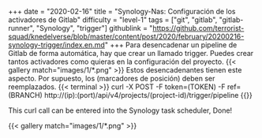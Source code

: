 +++
date = "2020-02-16"
title = "Synology-Nas: Configuración de los activadores de Gitlab"
difficulty = "level-1"
tags = ["git", "gitlab", "gitlab-runner", "Synology", "trigger"]
githublink = "https://github.com/terrorist-squad/knedelverse/blob/master/content/post/2020/february/20200216-synology-trigger/index.en.md"
+++
Para desencadenar un pipeline de Gitlab de forma automática, hay que crear un llamado trigger. Puedes crear tantos activadores como quieras en la configuración del proyecto.
{{< gallery match="images/1/*.png" >}}
Estos desencadenantes tienen este aspecto. Por supuesto, los (marcadores de posición) deben ser reemplazados.
{{< terminal >}}
curl -X POST -F token=(TOKEN) -F ref=(BRANCH) http://(ip):(port)/api/v4/projects/(project-id)/trigger/pipeline
{{</terminal >}}

This curl call can be entered into the Synology task scheduler, Done!

{{< gallery match="images/1/*.png" >}}
